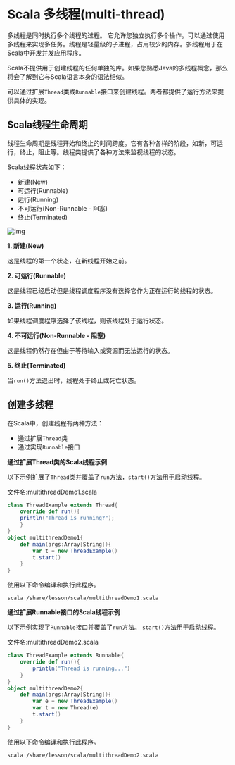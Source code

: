# Scala 多线程(multi-thread)

多线程是同时执行多个线程的过程。 它允许您独立执行多个操作。可以通过使用多线程来实现多任务。线程是轻量级的子进程，占用较少的内存。多线程用于在Scala中开发并发应用程序。

Scala不提供用于创建线程的任何单独的库。如果您熟悉Java的多线程概念，那么将会了解到它与Scala语言本身的语法相似。

可以通过扩展`Thread`类或`Runnable`接口来创建线程。两者都提供了运行方法来提供具体的实现。

## Scala线程生命周期

线程生命周期是线程开始和终止的时间跨度。它有各种各样的阶段，如新，可运行，终止，阻止等。线程类提供了各种方法来监视线程的状态。

Scala线程状态如下：

- 新建(New)
- 可运行(Runnable)
- 运行(Running)
- 不可运行(Non-Runnable - 阻塞)
- 终止(Terminated)

![img](http://www.yiibai.com/uploads/images/201709/0409/316090902_46598.png)

**1. 新建(New)**

这是线程的第一个状态，在新线程开始之前。

**2. 可运行(Runnable)**

这是线程已经启动但是线程调度程序没有选择它作为正在运行的线程的状态。

**3. 运行(Running)**

如果线程调度程序选择了该线程，则该线程处于运行状态。

**4. 不可运行(Non-Runnable - 阻塞)**

这是线程仍然存在但由于等待输入或资源而无法运行的状态。

**5. 终止(Terminated)**

当`run()`方法退出时，线程处于终止或死亡状态。

## 创建多线程

在Scala中，创建线程有两种方法：

- 通过扩展`Thread`类
- 通过实现`Runnable`接口

**通过扩展Thread类的Scala线程示例**

以下示例扩展了`Thread`类并覆盖了`run`方法，`start()`方法用于启动线程。

文件名:multithreadDemo1.scala

```scala
class ThreadExample extends Thread{  
    override def run(){  
    println("Thread is running?");  
    }  
}  
object multithreadDemo1{  
    def main(args:Array[String]){  
        var t = new ThreadExample()  
        t.start()  
    }  
}
```

使用以下命令编译和执行此程序。

```shell
scala /share/lesson/scala/multithreadDemo1.scala
```



**通过扩展Runnable接口的Scala线程示例**

以下示例实现了`Runnable`接口并覆盖了`run`方法。 `start()`方法用于启动线程。

文件名:multithreadDemo2.scala

```scala
class ThreadExample extends Runnable{  
    override def run(){  
        println("Thread is running...")  
    }  
}  
object multithreadDemo2{  
    def main(args:Array[String]){  
        var e = new ThreadExample()  
        var t = new Thread(e)  
        t.start()  
    }  
}
```

使用以下命令编译和执行此程序。

```shell
scala /share/lesson/scala/multithreadDemo2.scala
```

